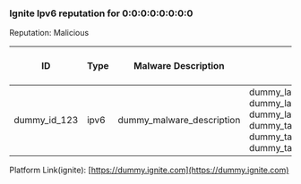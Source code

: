 ### Ignite Ipv6 reputation for  0:0:0:0:0:0:0:0
Reputation: Malicious


|ID|Type|Malware Description|Tags|Related IOCs|Mitre Attack IDs|Created At|Modified At|Last Seen At|
|---|---|---|---|---|---|---|---|---|
|  dummy_id_123 | ipv6 | dummy_malware_description | dummy_latest_sighting_tag_1,<br>dummy_latest_sighting_tag_2,<br>dummy_latest_sighting_tag_3,<br>dummy_tag_1,<br>dummy_tag_2,<br>dummy_tag_3 | **-**	***type***: file<br>	***value***: dummy_latest_sighting_related_ioc_value_1<br>**-**	***type***: domain<br>	***value***: dummy_related_ioc_value_1.com | **-**	***id***: dummy_attack_id_123<br>	***name***: dummy_attack_name<br>	***tactic***: Discovery | Apr 14, 2025  15:28 | Apr 21, 2025  06:44 | Apr 21, 2025  06:34 |

Platform Link(ignite): [https://dummy.ignite.com](https://dummy.ignite.com)

